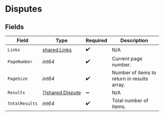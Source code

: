 # Disputes


## Fields

| Field                                                     | Type                                                      | Required                                                  | Description                                               |
| --------------------------------------------------------- | --------------------------------------------------------- | --------------------------------------------------------- | --------------------------------------------------------- |
| `Links`                                                   | [shared.Links](../../../pkg/models/shared/links.md)       | :heavy_check_mark:                                        | N/A                                                       |
| `PageNumber`                                              | *int64*                                                   | :heavy_check_mark:                                        | Current page number.                                      |
| `PageSize`                                                | *int64*                                                   | :heavy_check_mark:                                        | Number of items to return in results array.               |
| `Results`                                                 | [][shared.Dispute](../../../pkg/models/shared/dispute.md) | :heavy_minus_sign:                                        | N/A                                                       |
| `TotalResults`                                            | *int64*                                                   | :heavy_check_mark:                                        | Total number of items.                                    |